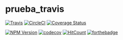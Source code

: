 # prueba_travis
[![Travis](https://img.shields.io/travis/juaneml/prueba_travis?logo=travis)](https://travis-ci.org/juaneml/prueba_travis)
[![CircleCI](https://circleci.com/gh/juaneml/prueba_travis.svg?style=svg)](https://circleci.com/gh/juaneml/prueba_travis)
[![Coverage Status](https://coveralls.io/repos/github/juaneml/prueba_travis/badge.svg?branch=master)](https://coveralls.io/github/juaneml/prueba_travis?branch=master)

[![NPM Version](https://badge.fury.io/js/prueba_travis.svg)](https://badge.fury.io/js/prueba_travis)
[![codecov](https://codecov.io/gh/juaneml/prueba_travis/branch/master/graph/badge.svg)](https://codecov.io/gh/juaneml/prueba_travis)
[![HitCount](http://hits.dwyl.com/juaneml/prueba_travis.svg)](http://hits.dwyl.com/juaneml/prueba_travis)
[![forthebadge](https://forthebadge.com/images/badges/made-with-python.svg)](https://forthebadge.com)
